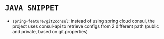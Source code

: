 # `JAVA SNIPPET`

- `spring-feature/git2consul`: instead of using spring cloud consul, the project uses consul-api to retrieve configs from 2 different path (public and private, based on git.properties)